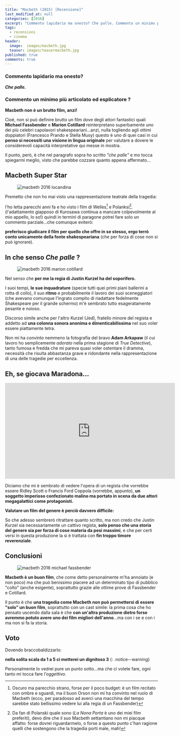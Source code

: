 ```yaml
---
title: "Macbeth (2015) [Recensione]"
last_modified_at: null
categories: [2016]
excerpt: "Commento lapidario ma onesto? Che palle. Commento un minimo più articolato ed esplicatore? Macbeth non è un brutto film, anzi!"
tags:
  - recensioni
  - cinema
header:  
  image:  images/macbeth.jpg
  teaser: images/teasermacbeth.jpg
published: true
comments: true
---
```


### Commento lapidario ma onesto?

_**Che palle.**_

### Commento un minimo più articolato ed esplicatore ?

**Macbeth non è un brutto film, anzi!**

Cioè, non si può definire brutto un film dove degli attori fantastici quali **Michael Fassbender** e **Marion Cotillard** reinterpretano superbamente uno dei più celebri capolavori shakespeariani...anzi, nulla togliendo agli ottimi doppiatori (Francesco Prando e Stella Musy) questo è uno di quei casi in cui **penso si necessiti una visione in lingua originale** per valutare a dovere le considerevoli capacità interpretative qui messe in mostra.

Il punto, però, è che nel paragrafo sopra ho scritto _"che palle"_ e mo tocca spiegarmi meglio, visto che parebbe cozzare quanto appena affermato...

## Macbeth Super Star

<figure>
	<img src="https://www.theyorker.co.uk/wp-content/uploads/2015/10/Macbeth-Poster-.jpg
" alt="macbeth 2016 locandina">
</figure>

Premetto che non ho mai visto una rappresentazione teatrale della tragedia: 

l'ho letta parecchi anni fa e ho visto i film di Welles[^orson] e Polanksi[^polanski]. (l'adattamento giapposo di Kurosawa continua a mancare colpevolmente al mio appello, lo so!) quindi in termini di paragone potrei fare solo un commento parziale...che comunque eviterò: 

**preferisco giudicare il film per quello che offre in se stesso, ergo terrò conto unicamente della fonte shakespeariana** (che per forza di cose non si può ignorare).

[^orson]: Oscuro ma parecchio strano, forse per il poco budget: è un film recitato con ombre e sguardi, ma il buon Orson non mi ha convinto nel ruolo di Macbeth (ecco, per paradosso ad averci una macchina del tempo sarebbe stato bellissimo vedere lui alla regia di un Fassbender)

[^polanski]: Da fan di Polanski quale sono (_La Nona Porta_ è uno dei miei film preferiti), devo dire che il suo Macbeth settantiano non mi piacque affatto: forse dovrei riguardarmelo, o forse a questo punto c'han ragione quelli che sostengono che la tragedia porti male, mah!

## In che senso _Che palle_ ?

<figure>
	<img src="https://thefilmstage.com/wp-content/uploads/2015/06/macbeth_header-620x338.png
" alt="macbeth 2016 marion cotillard">
</figure>

Nel senso che **per me la regia di Justin Kurzel ha del soporifero.** 

I suoi tempi, **le sue inquadrature** (specie tutti quei primi piani ballerini a rotta di collo), il suo **ritmo** e probabilmente il lavoro dei suoi sceneggiatori (che avevano comunque l'ingrato compito di riadattare fedelmente Shakespeare per il grande schermo) m'è sembrato tutto esageratamente pesante e noioso.

Discorso simile anche per l'altro Kurzel (Jed), fratello minore del regista e addetto ad **una colonna sonora anonima e dimenticabilissima** nel suo voler essere piattamente tetra.

Non mi ha convinto nemmeno la fotografia del bravo **Adam Arkapaw** (il cui lavoro ho semplicemente _adorato_ nella prima stagione di _True Detective_), tanto fumosa e fredda che mi pareva quasi voler ostentare il dramma, necessità che risulta abbastanza grave e ridondante nella rappresentazione di una delle tragedie per eccellenza.

## Eh, se giocava Maradona...

<iframe width="560" height="315" src="https://www.youtube.com/embed/RgH_OnrYlCk" frameborder="0" allowfullscreen></iframe>

Diciamo che mi è sembrato di vedere l'opera di un regista che vorrebbe essere Ridley Scott o Francis Ford Coppola (vorrebbe, appunto), **un soggetto imperioso confezionato malino ma portato in scena da due attori megagalattici come protagonisti.**

**Valutare un film del genere è perciò davvero difficile:** 

So che adesso sembrerò ritrattare quanto scritto, ma non credo che Justin Kurzel sia necessariamente un cattivo regista, **solo penso che una storia del genere sia per forza di cose materia da pesi massimi**, e che per certi versi in questa produzione la si è trattata con **fin troppo timore reverenziale**.

## Conclusioni

<figure>
	<img src="https://images.vanityfair.it/gallery/31830/Big/c02e4e28-a53b-40bd-8754-3dc4164caa0f.jpg
" alt="macbeth 2016 michael fassbender">
</figure>

**Macbeth è un buon film**, che come detto personalmente m'ha annoiato (e non poco) ma che può benissimo piacere ad un determinato tipo di pubblico "colto" (anche esigente), soprattutto grazie alle ottime prove di Fassbender e Cotillard.

Il punto è che **una tragedia come Macbeth non può permettersi di essere "solo" un buon film**, soprattutto con un cast simile: la prima cosa che ho pensato uscendo dalla sala è che **con un'altra produzione dietro forse avremmo potuto avere uno dei film migliori dell'anno**...ma con i se e con i ma non si fa la storia.

## Voto

Dovendo braccobaldizzarlo:

**nella solita scala da 1 a 5 ci metterei un dignitoso 3**
{: .notice--warning}

Personalmente lo vedrei pure un punto sotto...ma che ci volete fare, ogni tanto mi tocca fare _l'oggettivo._

<script type="application/ld+json">
{
  "@context":"https://schema.org",
  "@type":"Movie",
  "name":"Macbeth",
  "director": "Justin Kurzel",
  "review": {
    "@type": "Review",
    "reviewRating": {
      "@type": "Rating",
      "ratingValue": "3"
    },
    "name": "Soffia, vento. Vieni, rovina",
    "author": {
      "@type": "Person",
      "name": "Andrea Xab Corinti",
    "image": "https://xabacadabra.com/images/macbeth.jpg",
   },
   "datePublished": "2016-1-14",
   "dateCreated" : "2016-1-14",
    "reviewBody": "Commento lapidario ma onesto? Che palle. Commento un minimo più articolato ed esplicatore? Macbeth non è un brutto film, anzi!"
  }
}
</script> 